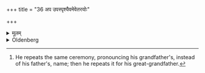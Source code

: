 +++
title = "36 अप उपस्पृश्यैवमेवेतरयोः"

+++

<details><summary>मूलम्</summary>

अप उपस्पृश्यैवमेवेतरयोः ३६
</details>

<details><summary>Oldenberg</summary>

36. [^15]  After he has touched water, (he does) the same for the other two.


[^15]:  He repeats the same ceremony, pronouncing his grandfather's, instead of his father's, name; then he repeats it for his great-grandfather.
</details>
